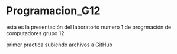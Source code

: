 # Programacion_G12

esta es la presentación del laboratorio numero 1 de progrmación de computadores grupo 12

primer practica subiendo archivos a GitHub
